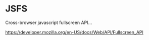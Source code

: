 JSFS
====

Cross-browser javascript fullscreen API...

https://developer.mozilla.org/en-US/docs/Web/API/Fullscreen_API

